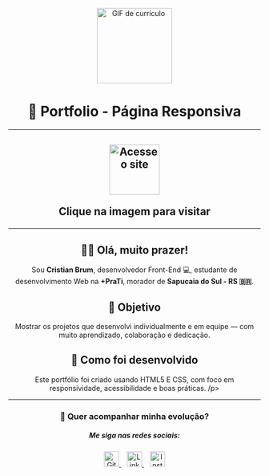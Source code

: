 <p align="center">
  <img width="150px" src="https://github.com/CristianBr1/-PraTi-Aulas/blob/main/Lista%20de%20Exerc%C3%ADcios%204/images/curriculum.gif" alt="GIF de currículo" />
</p>

<h1 align="center">📁 Portfolio - Página Responsiva</h1>

---

<h2  align="center"🚀 GitHub Pages:</h2>

<p align="center">
  <a href="https://cristianbrum.github.io/Portfolio/" target="_blank">
    <img width="100px" src="https://github.com/CristianBr1/-PraTi-Aulas/blob/main/Lista%20de%20Exerc%C3%ADcios%204/images/target.png" alt="Acesse o site" />
  </a>
</p>
<p align="center">Clique na imagem para visitar</p>

---

<h2 align="center">🙋‍♂️ Olá, muito prazer!</h2>

<p align="center">Sou <b>Cristian Brum</b>, desenvolvedor Front-End 💻, estudante de desenvolvimento Web na <b>+PraTi</b>, morador de <b>Sapucaia do Sul - RS 🇧🇷</b>.</p>


<h2  align="center">🎯 Objetivo</h2>  

<p align="center">Mostrar os projetos que desenvolvi individualmente e em equipe — com muito aprendizado, colaboração e dedicação.</p>


<h2  align="center">🧩 Como foi desenvolvido</h2>  

<p align="center">Este portfólio foi criado usando HTML5 E CSS, com foco em responsividade, acessibilidade e boas práticas. /p>

---

<h3  align="center">📡 Quer acompanhar minha evolução?</h3> 

<h5  align="center">Me siga nas redes sociais:</h5>

<p align="center">
  <a href="https://github.com/CristianBr1" target="_blank">
    <img width="30px" src="https://github.com/CristianBr1/-PraTi-Aulas/blob/main/Lista%20de%20Exerc%C3%ADcios%204/images/GH.png" alt="GitHub" />
  </a>
  &nbsp;&nbsp;
  <a href="https://www.linkedin.com/in/cristianbrum/" target="_blank">
    <img width="30px" src="https://github.com/CristianBr1/-PraTi-Aulas/blob/main/Lista%20de%20Exerc%C3%ADcios%204/images/linkedin.png" alt="LinkedIn" />
  </a>
  &nbsp;&nbsp;
  <a href="https://www.instagram.com/cristianbrum/" target="_blank">
    <img width="30px" src="https://github.com/CristianBr1/-PraTi-Aulas/blob/main/Lista%20de%20Exerc%C3%ADcios%204/images/instagram.png" alt="Instagram" />
  </a>
</p>
